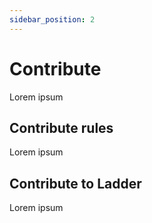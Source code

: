 ```yaml
---
sidebar_position: 2
---
```


# Contribute

Lorem ipsum

## Contribute rules

Lorem ipsum

## Contribute to Ladder

Lorem ipsum
